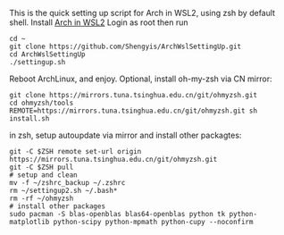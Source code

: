 This is the quick setting up script for Arch in WSL2, using zsh by default shell.
Install [Arch in WSL2](https://github.com/yuk7/ArchWSL)
Login as root then run
```
cd ~
git clone https://github.com/Shengyis/ArchWslSettingUp.git
cd ArchWslSettingUp
./settingup.sh
```
Reboot ArchLinux, and enjoy. 
Optional, install oh-my-zsh via CN mirror:
```
git clone https://mirrors.tuna.tsinghua.edu.cn/git/ohmyzsh.git
cd ohmyzsh/tools
REMOTE=https://mirrors.tuna.tsinghua.edu.cn/git/ohmyzsh.git sh install.sh
```
in zsh, setup autoupdate via mirror and install other packagtes:
```
git -C $ZSH remote set-url origin https://mirrors.tuna.tsinghua.edu.cn/git/ohmyzsh.git
git -C $ZSH pull
# setup and clean
mv -f ~/zshrc_backup ~/.zshrc
rm ~/settingup2.sh ~/.bash*
rm -rf ~/ohmyzsh
# install other packages
sudo pacman -S blas-openblas blas64-openblas python tk python-matplotlib python-scipy python-mpmath python-cupy --noconfirm
```
